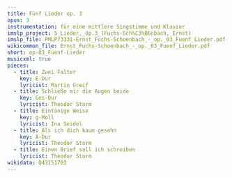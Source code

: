 ```yaml
---
title: Fünf Lieder op. 3
opus: 3
instrumentation: für eine mittlere Singstimme und Klavier
imslp_project: 5_Lieder,_Op.3_(Fuchs-Sch%C3%B6nbach,_Ernst)
imslp_file: PMLP73331-Ernst_Fuchs-Schoenbach_-_op._03_Fuenf_Lieder.pdf
wikicommon_file: Ernst_Fuchs-Schoenbach_-_op._03_Fuenf_Lieder.pdf
short: op-03_Fuenf-Lieder
musicxml: true
pieces:
  - title: Zwei Falter
    key: E-Dur
    lyricist: Martin Greif
  - title: Schließe mir die Augen beide
    key: Ges-Dur
    lyricist: Theodor Storm
  - title: Eintönige Weise
    key: g-Moll
    lyricist: Ina Seidel
  - title: Als ich dich kaum gesehn
    key: A-Dur
    lyricist: Theodor Storm
  - title: Einen Brief soll ich schreiben
    lyricist: Theodor Storm
wikidata: Q43151702
---
```

